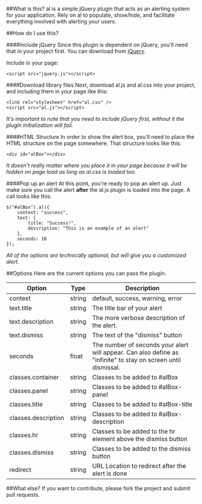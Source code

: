 ##What is this?
al is a simple jQuery plugin that acts as an alerting system for your application. Rely on al to populate, show/hide, and facilitate everything involved with alerting your users.

##How do I use this?

####Include jQuery
Since this plugin is dependent on jQuery, you'll need that in your project first. You can download from [jQuery](http://jquery.com).

Include in your page:

```
<script src="jquery.js"></script>
```

####Download library files
Next, download al.js and al.css into your project, and including them in your page like this:

```
<link rel="stylesheet" href="al.css" />
<script src="al.js"></script>
```

*It's important to note that you need to include jQuery first, without it the plugin initialization will fail.*

####HTML Structure
In order to show the alert box, you'll need to place the HTML structure on the page somewhere. That structure looks like this:

```
<div id="alBox"></div>
```

*It doesn't really matter where you place it in your page because it will be hidden on page load as long as al.css is loaded too.*

####Pop up an alert
At this point, you're ready to pop an alert up. Just make sure you call the alert **after** the al.js plugin is loaded into the page. A call looks like this:

```
$("#alBox").al({
    context: "success",
    text: {
        title: "Success!",
        description: "This is an example of an alert"
    },
    seconds: 10
});
```
*All of the options are technically optional, but will give you a customized alert.*

##Options
Here are the current options you can pass the plugin:

| Option | Type | Description |
| ------ | ----- | -----------|
| context | string | default, success, warning, error |
| text.title | string | The title bar of your alert |
| text.description | string | The more verbose description of the alert. |
| text.dismiss | string | The text of the "dismiss" button |
| seconds | float | The number of seconds your alert will appear. Can also define as "infinite" to stay on screen until dismissal. |
| classes.container | string | Classes to be added to #alBox |
| classes.panel | string | Classes to be added to #alBox-panel |
| classes.title | string | Classes to be added to #alBox-title |
| classes.description | string | Classes to be added to #alBox-description |
| classes.hr | string | Classes to be added to the hr element above the dismiss button |
| classes.dismiss | string | Classes to be added to the dismiss button |
| redirect |  string | URL Location to redirect after the alert is done |

##What else?
If you want to contribute, please fork the project and submit pull requests.
